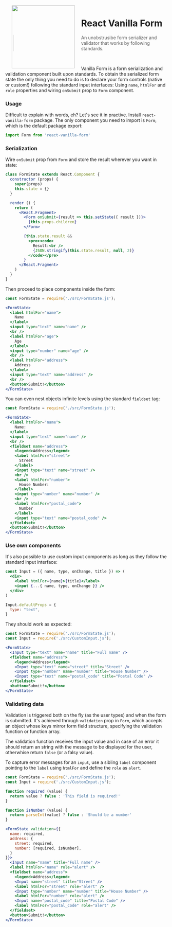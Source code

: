<img width="196px" align="left" hspace="20px" src="https://upload.wikimedia.org/wikipedia/commons/6/69/IceCreamSandwich.jpg" />

# React Vanilla Form
> An unobstrusibe form serializer and validator that works by following standards.

<br />

Vanilla Form is a form serialization and validation component built upon
standards. To obtain the serialized form state the only thing you need to
do is to declare your form controls (native or custom!) following the
standard input interfaces: Using `name`, `htmlFor` and `role` properties
and wiring `onSubmit` prop to `Form` component.

### Usage

Difficult to explain with words, eh? Let's see it in practive. Install
`react-vanilla-form` package. The only component you need to import is
`Form`, which is the default package export:


```jsx static
import Form from 'react-vanilla-form'
```

### Serialization

Wire `onSubmit` prop from `Form` and store the result wherever you want
in state:

```jsx static
class FormState extends React.Component {
  constructor (props) {
    super(props)
    this.state = {}
  }

  render () {
    return (
      <React.Fragment>
        <Form onSubmit={result => this.setState({ result })}>
          {this.props.children}
        </Form>

        {this.state.result &&
          <pre><code>
            Result:<br />
            {JSON.stringify(this.state.result, null, 2)}
          </code></pre>
        }
      </React.Fragment>
    )
  }
}
```

Then proceed to place components inside the form:

```jsx
const FormState = require('./src/FormState.js');

<FormState>
  <label htmlFor="name">
    Name
  </label>
  <input type="text" name="name" />
  <br />
  <label htmlFor="age">
    Age
  </label>
  <input type="number" name="age" />
  <br />
  <label htmlFor="address">
    Address
  </label>
  <input type="text" name="address" />
  <br />
  <button>Submit!</button>
</FormState>
```

You can even nest objects infinite levels using the standard `fieldset` tag:

```jsx
const FormState = require('./src/FormState.js');

<FormState>
  <label htmlFor="name">
    Name:
  </label>
  <input type="text" name="name" />
  <br />
  <fieldset name="address">
    <legend>Address</legend>
    <label htmlFor="street">
      Street
    </label>
    <input type="text" name="street" />
    <br />
    <label htmlFor="number">
      House Number:
    </label>
    <input type="number" name="number" />
    <br />
    <label htmlFor="postal_code">
      Number
    </label>
    <input type="text" name="postal_code" />
  </fieldset>
  <button>Submit!</button>
</FormState>
```

### Use own components

It's also possible to use custom input components as long as they follow the
standard input interface:


```jsx static
const Input = ({ name, type, onChange, title }) => (
  <div>
    <label htmlFor={name}>{title}</label>
    <input {...{ name, type, onChange }} />
  </div>
)

Input.defaultProps = {
  type: "text",
}
```

They should work as expected:

```jsx
const FormState = require('./src/FormState.js');
const Input = require('./src/CustomInput.js');

<FormState>
  <Input type="text" name="name" title="Full name" />
  <fieldset name="address">
    <legend>Address</legend>
    <Input type="text" name="street" title="Street" />
    <Input type="number" name="number" title="House Number" />
    <Input type="text" name="postal_code" title="Postal Code" />
  </fieldset>
  <button>Submit!</button>
</FormState>
```

### Validating data

Validation is triggered both on the fly (as the user types) and when the
form is submitted. It's achieved through `validation` prop in `Form`, which
accepts an object whose keys mirror form field structure, specifying the
validation function or function array.

The validation function receives the input value and in case of an error it
should return an string with the message to be displayed for the user,
otherwhise return `false` (or a falsy value).

To capture error messages for an `input`, use a sibling `label` component
pointing to the `label` using `htmlFor` and define the `role` as `alert`.

```jsx
const FormState = require('./src/FormState.js');
const Input = require('./src/CustomInput.js');

function required (value) {
  return value ? false : 'This field is required!'
}

function isNumber (value) {
  return parseInt(value) ? false : 'Should be a number'
}

<FormState validation={{
  name: required,
  address: {
    street: required,
    number: [required, isNumber],
  }
}}>
  <Input name="name" title="Full name" />
  <label htmlFor="name" role="alert" />
  <fieldset name="address">
    <legend>Address</legend>
    <Input name="street" title="Street" />
    <label htmlFor="street" role="alert" />
    <Input type="number" name="number" title="House Number" />
    <label htmlFor="number" role="alert" />
    <Input name="postal_code" title="Postal Code" />
    <label htmlFor="postal_code" role="alert" />
  </fieldset>
  <button>Submit!</button>
</FormState>
```

